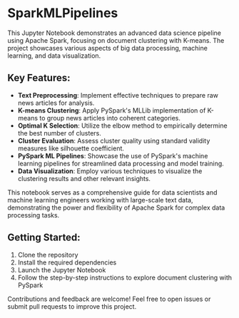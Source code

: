 # SparkMLPipelines

This Jupyter Notebook demonstrates an advanced data science pipeline using Apache Spark, focusing on document clustering with K-means. The project showcases various aspects of big data processing, machine learning, and data visualization.

## Key Features:

- **Text Preprocessing**: Implement effective techniques to prepare raw news articles for analysis.
- **K-means Clustering**: Apply PySpark's MLLib implementation of K-means to group news articles into coherent categories.
- **Optimal K Selection**: Utilize the elbow method to empirically determine the best number of clusters.
- **Cluster Evaluation**: Assess cluster quality using standard validity measures like silhouette coefficient.
- **PySpark ML Pipelines**: Showcase the use of PySpark's machine learning pipelines for streamlined data processing and model training.
- **Data Visualization**: Employ various techniques to visualize the clustering results and other relevant insights.

This notebook serves as a comprehensive guide for data scientists and machine learning engineers working with large-scale text data, demonstrating the power and flexibility of Apache Spark for complex data processing tasks.

## Getting Started:

1. Clone the repository
2. Install the required dependencies
3. Launch the Jupyter Notebook
4. Follow the step-by-step instructions to explore document clustering with PySpark

Contributions and feedback are welcome! Feel free to open issues or submit pull requests to improve this project.
